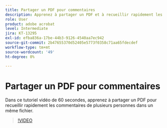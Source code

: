 ```yaml
---
title: Partager un PDF pour commentaires
description: Apprenez à partager un PDF et à recueillir rapidement les commentaires de plusieurs personnes dans un même fichier
role: User
product: adobe acrobat
level: Intermediate
jira: KT-13295
exl-id: efba836a-17be-44b3-9126-4540aa7ec942
source-git-commit: 2b47655370d52405e5773f0358c71aa65fdecdef
workflow-type: tm+mt
source-wordcount: '49'
ht-degree: 0%

---
```


# Partager un PDF pour commentaires

Dans ce tutoriel vidéo de 60 secondes, apprenez à partager un PDF pour recueillir rapidement les commentaires de plusieurs personnes dans un même fichier.

>[!VIDEO](https://video.tv.adobe.com/v/340769?quality=12&learn=on&hidetitle=true)
